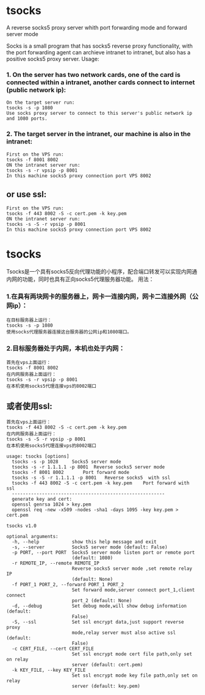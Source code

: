# tsocks
A reverse socks5 proxy server whith port forwarding mode and forward server mode

Socks is a small program that has socks5 reverse proxy functionality, with the port forwarding agent can archieve intranet to intranet, but also has a positive socks5 proxy server.
Usage:

### 1. On the server has two network cards, one of the card is connected within a intranet, another cards connect to internet (public network ip):
```
On the target server run:
tsocks -s -p 1080
Use socks proxy server to connect to this server's public network ip and 1080 ports.
```
### 2. The target server in the intranet, our machine is also in the intranet:
```
First on the VPS run:
tsocks -f 8001 8002
ON the intranet server run:
tsocks -s -r vpsip -p 8001
In this machine socks5 proxy connection port VPS 8002
```
## or use ssl:
```
First on the VPS run:
tsocks -f 443 8002 -S -c cert.pem -k key.pem
ON the intranet server run:
tsocks -s -S -r vpsip -p 8001
In this machine socks5 proxy connection port VPS 8002
```

# tsocks
Tsocks是一个具有socks5反向代理功能的小程序，配合端口转发可以实现内网通内网的功能，同时也具有正向socks5代理服务器功能。
用法：
### 1.在具有两块网卡的服务器上，网卡一连接内网，网卡二连接外网（公网ip）：
```
在目标服务器上运行：
tsocks -s -p 1080
使用socks代理服务器连接这台服务器的公网ip和1080端口。
```
### 2.目标服务器处于内网，本机也处于内网：
```
首先在vps上面运行：
tsocks -f 8001 8002
在内网服务器上面运行：
tsocks -s -r vpsip -p 8001
在本机使用socks5代理连接vps的8002端口
```
## 或者使用ssl:
```
首先在vps上面运行：
tsocks -f 443 8002 -S -c cert.pem -k key.pem
在内网服务器上面运行：
tsocks -s -S -r vpsip -p 8001
在本机使用socks5代理连接vps的8002端口
```

```
usage: tsocks [options]
  tsocks -s -p 1028		Socks5 server mode
  tsocks -s -r 1.1.1.1 -p 8001	Reverse socks5 server mode
  tsocks -f 8001 8002		Port forward mode
  tsocks -s -S -r 1.1.1.1 -p 8001	Reverse socks5  with ssl
  tsocks -f 443 8002 -S -c cert.pem -k key.pem    Port forward with ssl
  --------------------------------------------------------
  generate key and cert:
  openssl genrsa 1024 > key.pem
  openssl req -new -x509 -nodes -sha1 -days 1095 -key key.pem > cert.pem

tsocks v1.0

optional arguments:
  -h, --help            show this help message and exit
  -s, --server          Socks5 server mode (default: False)
  -p PORT, --port PORT  Socks5 server mode listen port or remote port
                        (default: 1080)
  -r REMOTE_IP, --remote REMOTE_IP
                        Reverse socks5 server mode ,set remote relay IP
                        (default: None)
  -f PORT_1 PORT_2, --forward PORT_1 PORT_2
                        Set forward mode,server connect port_1,client connect
                        port_2 (default: None)
  -d, --debug           Set debug mode,will show debug information (default:
                        False)
  -S, --ssl             Set ssl encrypt data,just support reverse proxy
                        mode,relay server must also active ssl (default:
                        False)
  -c CERT_FILE, --cert CERT_FILE
                        Set ssl encrypt mode cert file path,only set on relay
                        server (default: cert.pem)
  -k KEY_FILE, --key KEY_FILE
                        Set ssl encrypt mode key file path,only set on relay
                        server (default: key.pem)

```
